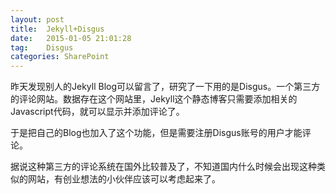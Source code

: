 ```yaml
---
layout: post
title:  Jekyll+Disgus
date:   2015-01-05 21:01:28
tag:    Disgus
categories: SharePoint
---
```

昨天发现别人的Jekyll Blog可以留言了，研究了一下用的是Disgus。一个第三方的评论网站。数据存在这个网站里，Jekyll这个静态博客只需要添加相关的Javascript代码，就可以显示并添加评论了。

于是把自己的Blog也加入了这个功能，但是需要注册Disgus账号的用户才能评论。

据说这种第三方的评论系统在国外比较普及了，不知道国内什么时候会出现这种类似的网站，有创业想法的小伙伴应该可以考虑起来了。